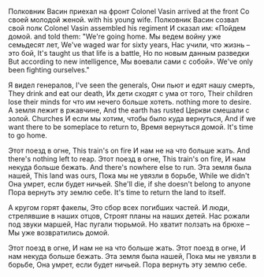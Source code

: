 Полковник Васин приехал на фронт
Colonel Vasin arrived at the front
Со своей молодой женой.
with his young wife.
Полковник Васин созвал свой полк
Colonel Vasin assembled his regiment
И сказал им: «Пойдем домой.
and told them: "We're going home.
Мы ведем войну уже семьдесят лет,
We've waged war for sixty years,
Нас учили, что жизнь – это бой,
It's taught us that life is a battle,
Но по новым данным разведки
But according to new intelligence,
Мы воевали сами с собой».
We've only been fighting ourselves."

Я видел генералов,
I've seen the generals,
Они пьют и едят нашу смерть,
They drink and eat our death,
Их дети сходят с ума от того,
Their children lose their minds for
что им нечего больше хотеть.
nothing more to desire.
А земля лежит в ржавчине,
And the earth has rusted
Церкви смешали с золой.
Churches
И если мы хотим, чтобы было куда вернуться,
And if we want there to be someplace to return to,
Время вернуться домой.
It's time to go home.

Этот поезд в огне,
This train's on fire
И нам не на что больше жать.
And there's nothing left to reap.
Этот поезд в огне,
This train's on fire,
И нам некуда больше бежать.
And there's nowhere else to run.
Эта земля была нашей,
This land was ours,
Пока мы не увязли в борьбе,
While we didn't
Она умрет, если будет ничьей.
She'll die, if she doesn't belong to anyone
Пора вернуть эту землю себе.
It's time to return the land to itself.

А кругом горят факелы,
Это сбор всех погибших частей.
И люди, стрелявшие в наших отцов,
Строят планы на наших детей.
Нас рожали под звуки маршей,
Нас пугали тюрьмой.
Но хватит ползать на брюхе –
Мы уже возвратились домой.

Этот поезд в огне,
И нам не на что больше жать.
Этот поезд в огне,
И нам некуда больше бежать.
Эта земля была нашей,
Пока мы не увязли в борьбе,
Она умрет, если будет ничьей.
Пора вернуть эту землю себе.
